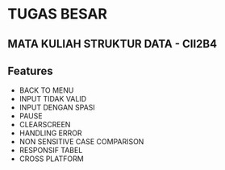 # TUGAS BESAR
## MATA KULIAH STRUKTUR DATA - CII2B4



##
##
## Features

- BACK TO MENU
- INPUT TIDAK VALID
- INPUT DENGAN SPASI
- PAUSE
- CLEARSCREEN
- HANDLING ERROR
- NON SENSITIVE CASE COMPARISON
- RESPONSIF TABEL
- CROSS PLATFORM




